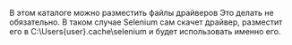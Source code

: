 В этом каталоге можно разместить файлы драйверов Это делать не обязательно. В таком случае Selenium сам скачет драйвер, разместит его в C:\Users\{user}\.cache\selenium и будет использовать именно его.